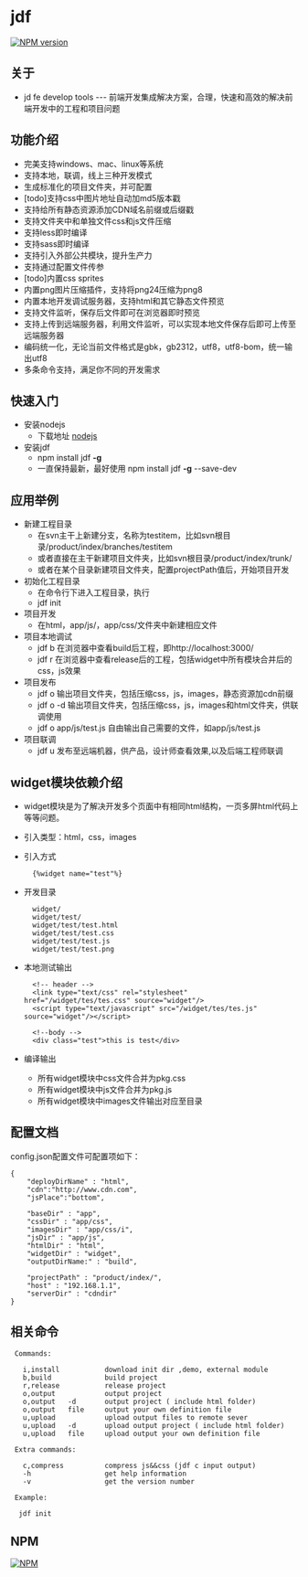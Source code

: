 # jdf

[![NPM version](https://badge.fury.io/js/jdf.png)](http://badge.fury.io/js/jdf)

## 关于

* jd fe develop tools --- 前端开发集成解决方案，合理，快速和高效的解决前端开发中的工程和项目问题

## 功能介绍

* 完美支持windows、mac、linux等系统
* 支持本地，联调，线上三种开发模式
* 生成标准化的项目文件夹，并可配置
* [todo]支持css中图片地址自动加md5版本戳
* 支持给所有静态资源添加CDN域名前缀或后缀戳
* 支持文件夹中和单独文件css和js文件压缩
* 支持less即时编译
* 支持sass即时编译
* 支持引入外部公共模块，提升生产力
* 支持通过配置文件传参
* [todo]内置css sprites
* 内置png图片压缩插件，支持将png24压缩为png8
* 内置本地开发调试服务器，支持html和其它静态文件预览
* 支持文件监听，保存后文件即可在浏览器即时预览
* 支持上传到远端服务器，利用文件监听，可以实现本地文件保存后即可上传至远端服务器
* 编码统一化，无论当前文件格式是gbk，gb2312，utf8，utf8-bom，统一输出utf8
* 多条命令支持，满足你不同的开发需求

## 快速入门

* 安装nodejs
	* 下载地址 [nodejs](http://nodejs.org/download/)
* 安装jdf
	* npm install  jdf **-g**
	* 一直保持最新，最好使用 npm install  jdf **-g** --save-dev

## 应用举例

* 新建工程目录
	* 在svn主干上新建分支，名称为testitem，比如svn根目录/product/index/branches/testitem
	* 或者直接在主干新建项目文件夹，比如svn根目录/product/index/trunk/
	* 或者在某个目录新建项目文件夹，配置projectPath值后，开始项目开发
* 初始化工程目录
	* 在命令行下进入工程目录，执行
	* jdf init
* 项目开发
	* 在html，app/js/，app/css/文件夹中新建相应文件
* 项目本地调试
	* jdf b 在浏览器中查看build后工程，即http://localhost:3000/
	* jdf r 在浏览器中查看release后的工程，包括widget中所有模块合并后的css，js效果
* 项目发布
	* jdf o 输出项目文件夹，包括压缩css，js，images，静态资源加cdn前缀
	* jdf o -d 输出项目文件夹，包括压缩css，js，images和html文件夹，供联调使用
	* jdf o app/js/test.js 自由输出自己需要的文件，如app/js/test.js
* 项目联调
	* jdf u 发布至远端机器，供产品，设计师查看效果,以及后端工程师联调

## widget模块依赖介绍

* widget模块是为了解决开发多个页面中有相同html结构，一页多屏html代码上等等问题。
* 引入类型：html，css，images
* 引入方式

		{%widget name="test"%}
    
* 开发目录

		widget/
        widget/test/
        widget/test/test.html
        widget/test/test.css
        widget/test/test.js
        widget/test/test.png

* 本地测试输出

		<!-- header -->
		<link type="text/css" rel="stylesheet"  href="/widget/tes/tes.css" source="widget"/>
		<script type="text/javascript" src="/widget/tes/tes.js" source="widget"/></script>

		<!--body -->
		<div class="test">this is test</div>

* 编译输出
	* 所有widget模块中css文件合并为pkg.css
	* 所有widget模块中js文件合并为pkg.js
	* 所有widget模块中images文件输出对应至目录

## 配置文档
config.json配置文件可配置项如下：

	{
		"deployDirName" : "html",
		"cdn":"http://www.cdn.com", 
		"jsPlace":"bottom",

		"baseDir" : "app",
		"cssDir" : "app/css",
		"imagesDir" : "app/css/i",
		"jsDir" : "app/js",
		"htmlDir" : "html",
		"widgetDir" : "widget",
		"outputDirName:" : "build",

		"projectPath" : "product/index/",
		"host" : "192.168.1.1",
		"serverDir" : "cdndir"
	}

## 相关命令

	 Commands:

	   i,install           download init dir ,demo, external module
	   b,build             build project
	   r,release           release project
	   o,output            output project
	   o,output   -d       output project ( include html folder)
	   o,output   file     output your own definition file
	   u,upload            upload output files to remote sever
	   u,upload   -d       upload output project ( include html folder)
	   u,upload   file     upload output your own definition file

	 Extra commands:

	   c,compress          compress js&&css (jdf c input output)
	   -h                  get help information
	   -v                  get the version number

	 Example:

	  jdf init

## NPM
[![NPM](https://nodei.co/npm/jdf.png?downloads=true&stars=true)](https://nodei.co/npm/jdf/)
